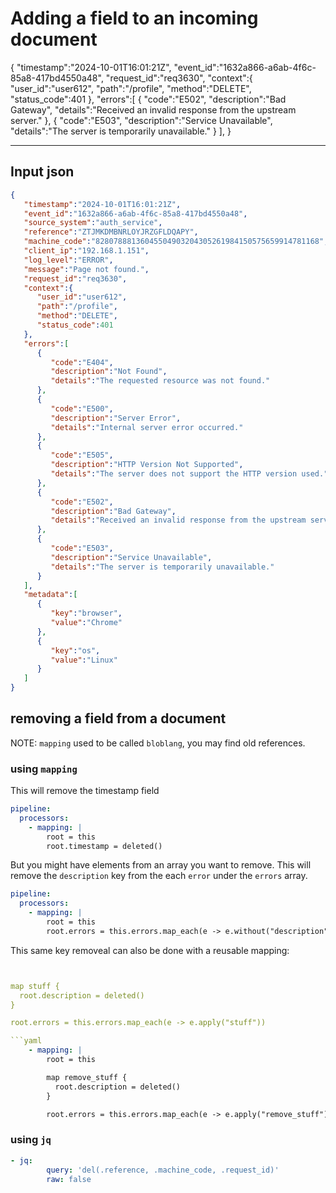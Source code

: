 

# Adding a field to an incoming document


{
   "timestamp":"2024-10-01T16:01:21Z",
   "event_id":"1632a866-a6ab-4f6c-85a8-417bd4550a48",
   "request_id":"req3630",
   "context":{
      "user_id":"user612",
      "path":"/profile",
      "method":"DELETE",
      "status_code":401
   },
   "errors":[
      {
         "code":"E502",
         "description":"Bad Gateway",
         "details":"Received an invalid response from the upstream server."
      },
      {
         "code":"E503",
         "description":"Service Unavailable",
         "details":"The server is temporarily unavailable."
      }
   ],
}





---

## Input json


```json
{
   "timestamp":"2024-10-01T16:01:21Z",
   "event_id":"1632a866-a6ab-4f6c-85a8-417bd4550a48",
   "source_system":"auth_service",
   "reference":"ZTJMKDMBNRLOYJRZGFLDQAPY",
   "machine_code":"82807888136045504903204305261984150575659914781168",
   "client_ip":"192.168.1.151",
   "log_level":"ERROR",
   "message":"Page not found.",
   "request_id":"req3630",
   "context":{
      "user_id":"user612",
      "path":"/profile",
      "method":"DELETE",
      "status_code":401
   },
   "errors":[
      {
         "code":"E404",
         "description":"Not Found",
         "details":"The requested resource was not found."
      },
      {
         "code":"E500",
         "description":"Server Error",
         "details":"Internal server error occurred."
      },
      {
         "code":"E505",
         "description":"HTTP Version Not Supported",
         "details":"The server does not support the HTTP version used."
      },
      {
         "code":"E502",
         "description":"Bad Gateway",
         "details":"Received an invalid response from the upstream server."
      },
      {
         "code":"E503",
         "description":"Service Unavailable",
         "details":"The server is temporarily unavailable."
      }
   ],
   "metadata":[
      {
         "key":"browser",
         "value":"Chrome"
      },
      {
         "key":"os",
         "value":"Linux"
      }
   ]
}
```





## removing a field from a document

NOTE:  `mapping` used to be called `bloblang`, you may find old references.

### using `mapping`

This will remove the timestamp field

```yaml
pipeline:
  processors:
    - mapping: |
        root = this
        root.timestamp = deleted()
```

But you might have elements from an array you want to remove.  This will remove the `description` key from the each `error` under the `errors` array.


```yaml
pipeline:
  processors:
    - mapping: |
        root = this
        root.errors = this.errors.map_each(e -> e.without("description"))
```

This same key removeal can also be done with a reusable mapping:

```yaml


map stuff {
  root.description = deleted()
}

root.errors = this.errors.map_each(e -> e.apply("stuff"))

```yaml
    - mapping: |
        root = this

        map remove_stuff {
          root.description = deleted()
        }

        root.errors = this.errors.map_each(e -> e.apply("remove_stuff"))
```



### using `jq`


```yaml
- jq:
        query: 'del(.reference, .machine_code, .request_id)'
        raw: false
```
